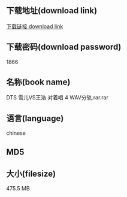 ## 下载地址(download link)
[下载链接 download link](https://tutu365.netlify.app/?s=DTS+%E9%9B%AA%E5%84%BFVS%E7%8E%8B%E6%B5%A9+%E5%AF%B9%E7%9D%80%E5%94%B1+4+WAV%E5%88%86%E8%BD%A8.rar)

## 下载密码(download password)
1866

## 名称(book name)
DTS 雪儿VS王浩 对着唱 4 WAV分轨.rar.rar

## 语言(language)
chinese

## MD5


## 大小(filesize)
475.5 MB
